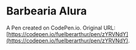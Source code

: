 # Barbearia Alura

A Pen created on CodePen.io. Original URL: [https://codepen.io/fuelberarthur/pen/zYRVNdY](https://codepen.io/fuelberarthur/pen/zYRVNdY).


